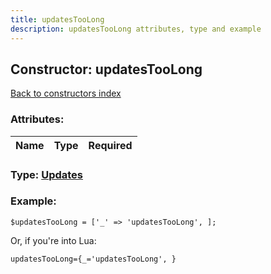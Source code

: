 ```yaml
---
title: updatesTooLong
description: updatesTooLong attributes, type and example
---
```

## Constructor: updatesTooLong  
[Back to constructors index](index.md)



### Attributes:

| Name     |    Type       | Required |
|----------|:-------------:|---------:|



### Type: [Updates](../types/Updates.md)


### Example:

```
$updatesTooLong = ['_' => 'updatesTooLong', ];
```  

Or, if you're into Lua:  


```
updatesTooLong={_='updatesTooLong', }

```


